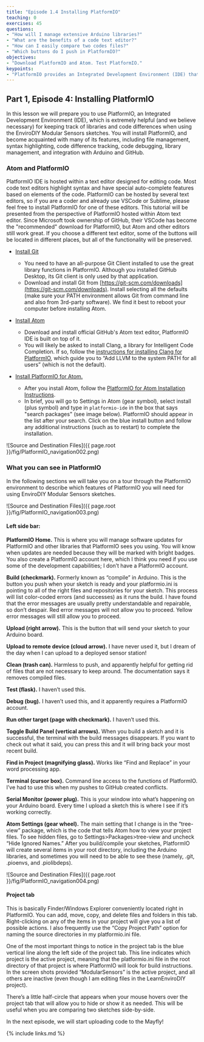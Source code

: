 ```yaml
---
title: "Episode 1.4 Installing PlatformIO"
teaching: 0
exercises: 45
questions:
- "How will I manage extensive Arduino libraries?"
- "What are the benefits of a code text editor?"
- "How can I easily compare two codes files?"
- "Which buttons do I push in PlatformIO?"
objectives:
- "Download PlatformIO and Atom. Test PlatformIO."
keypoints:
- "PlatformIO provides an Integrated Development Environment (IDE) that combines all the capabilities of the Arduino IDE along with many advanced capabilities of a code editor that you will come to appreciate."
---
```

## Part 1, Episode 4: Installing PlatformIO

In this lesson we will prepare you to use PlatformIO, an Integrated Development Environment (IDE), which is extremely helpful (and we believe necessary) for keeping track of libraries and code differences when using the EnviroDIY Modular Sensors sketches. You will install PlatformIO, and become acquainted with many of its features, including file management, syntax highlighting, code difference tracking, code debugging, library management, and integration with Arduino and GitHub.

### Atom and PlatformIO
PlatformIO IDE is hosted within a text editor designed for editing code. Most code text editors highlight syntax and have special auto-complete features based on elements of the code. PlatformIO can be hosted by several text editors, so if you are a coder and already use VSCode or Sublime, please feel free to install PlatformIO for one of these editors. This tutorial will be presented from the perspective of PlatformIO hosted within Atom text editor. Since Microsoft took ownership of GitHub, their VSCode has become the "recommended" download for PlatformIO, but Atom and other editors still work great. If you choose a different text editor, some of the buttons will be located in different places, but all of the functionality will be preserved.

- [Install Git](https://git-scm.com/downloads)
  - You need to have an all-purpose Git Client installed to use the great library functions in PlatformIO. Although you installed GitHub Desktop, its Git client is only used by that application.
  - Download and install Git from [https://git-scm.com/downloads](https://git-scm.com/downloads). Install selecting all the defaults (make sure your PATH environment allows Git from command line and also from 3rd-party software). We find it best to reboot your computer before installing Atom.

- [Install Atom](https://atom.io/)
  - Download and install official GitHub's Atom text editor, PlatformIO IDE is built on top of it.
  - You will likely be asked to install Clang, a library for Intelligent Code Completion. If so, follow the [instructions for installing Clang for PlatformIO](https://docs.platformio.org/en/latest/ide/atom.html#ii-clang-for-intelligent-code-completion), which guide you to “Add LLVM to the system PATH for all users” (which is not the default).

- [Install PlatformIO for Atom.](https://platformio.org/install/ide?install=atom)
  - After you install Atom, follow the [PlatformIO for Atom Installation Instructions](https://docs.platformio.org/en/latest/ide/atom.html#installation).
  - In brief, you will go to Settings in Atom (gear symbol), select install (plus symbol) and type in `platformio-ide` in the box that says "search packages" (see image below). PlatformIO should appear in the list after your search. Click on the blue install button and follow any additional instructions (such as to restart) to complete the installation.

![Source and Destination Files]({{ page.root }}/fig/PlatformIO_navigation002.png)

### What you can see in PlatformIO
In the following sections we will take you on a tour through the PlatformIO environment to describe which features of PlatformIO you will need for using EnviroDIY Modular Sensors sketches.

![Source and Destination Files]({{ page.root }}/fig/PlatformIO_navigation003.png)

#### Left side bar:
**PlatformIO Home.** This is where you will manage software updates for PlatformIO and other libraries that PlatformIO sees you using. You will know when updates are needed because they will be marked with bright badges. You also create a PlatformIO account here, which I think you need if you use some of the development capabilities; I don’t have a PlatformIO account.

**Build (checkmark).** Formerly known as “compile” in Arduino. This is the button you push when your sketch is ready and your platformio.ini is pointing to all of the right files and repositories for your sketch. This process will list color-coded errors (and successes) as it runs the build. I have found that the error messages are usually pretty understandable and repairable, so don’t despair. Red error messages will not allow you to proceed. Yellow error messages will still allow you to proceed.

**Upload (right arrow).** This is the button that will send your sketch to your Arduino board.

**Upload to remote device (cloud arrow).** I have never used it, but I dream of the day when I can upload to a deployed sensor station!

**Clean (trash can).** Harmless to push, and apparently helpful for getting rid of files that are not necessary to keep around. The documentation says it removes compiled files.

**Test (flask).** I haven’t used this.

**Debug (bug).** I haven’t used this, and it apparently requires a PlatformIO account.

**Run other target (page with checkmark).** I haven’t used this.

**Toggle Build Panel (vertical arrows).** When you build a sketch and it is successful, the terminal with the build messages disappears. If you want to check out what it said, you can press this and it will bring back your most recent build.

**Find in Project (magnifying glass).** Works like “Find and Replace” in your word processing app.

**Terminal (cursor box).** Command line access to the functions of PlatformIO. I’ve had to use this when my pushes to GitHub created conflicts.

**Serial Monitor (power plug).** This is your window into what’s happening on your Arduino board. Every time I upload a sketch this is where I see if it’s working correctly.

**Atom Settings (gear wheel).** The main setting that I change is in the “tree-view” package, which is the code that tells Atom how to view your project files. To see hidden files, go to Settings>Packages>tree-view and uncheck “Hide Ignored Names.” After you build/compile your sketches, PlatformIO will create several items in your root directory, including the Arduino libraries, and sometimes you will need to be able to see these (namely, .git, .pioenvs, and .piolibdeps).

![Source and Destination Files]({{ page.root }}/fig/PlatformIO_navigation004.png)

#### Project tab
This is basically Finder/Windows Explorer conveniently located right in PlatformIO. You can add, move, copy, and delete files and folders in this tab. Right-clicking on any of the items in your project will give you a list of possible actions. I also frequently use the “Copy Project Path” option for naming the source directories in my platformio.ini file.

One of the most important things to notice in the project tab is the blue vertical line along the left side of the project tab. This line indicates which project is the active project, meaning that the platformio.ini file in the root directory of that project is where PlatformIO will look for build instructions. In the screen shots provided “ModularSensors” is the active project, and all others are inactive (even though I am editing files in the LearnEnviroDIY project).

There’s a little half-circle that appears when your mouse hovers over the project tab that will allow you to hide or show it as needed. This will be useful when you are comparing two sketches side-by-side.

In the next episode, we will start uploading code to the Mayfly!




{% include links.md %}
